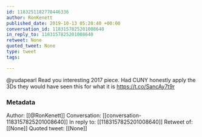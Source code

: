 ```yaml
---
id: 1183251182770446336
author: RonKenett
published_date: 2019-10-13 05:20:40 +00:00
conversation_id: 1183157825201008640
in_reply_to: 1183157825201008640
retweet: None
quoted_tweet: None
type: tweet
tags:

---
```


@yudapearl Read you interesting 2017 piece. Had CUNY honestly apply the 3Ds they would have seen this for what it is https://t.co/SancAy7t9r

### Metadata

Author: [[@RonKenett]]
Conversation: [[conversation-1183157825201008640]]
In reply to: [[1183157825201008640]]
Retweet of: [[None]]
Quoted tweet: [[None]]
